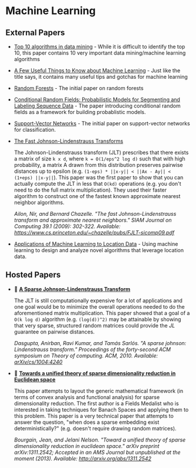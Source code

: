 # Machine Learning

## External Papers

* [Top 10 algorithms in data mining](http://www.cs.uvm.edu/~icdm/algorithms/10Algorithms-08.pdf) - While it is difficult to identify the top 10, this paper contains 10 very important data mining/machine learning algorithms
* [A Few Useful Things to Know about Machine Learning](http://homes.cs.washington.edu/~pedrod/papers/cacm12.pdf) - Just like the title says, it contains many useful tips and gotchas for machine learning
* [Random Forests](http://oz.berkeley.edu/~breiman/randomforest2001.pdf) - The initial paper on random forests
* [Conditional Random Fields: Probabilistic Models for Segmenting and Labeling Sequence Data](http://repository.upenn.edu/cgi/viewcontent.cgi?article=1162&context=cis_papers) - The paper introducing conditional random fields as a framework for building probablistic models.
* [Support-Vector Networks](http://rd.springer.com/content/pdf/10.1007%2FBF00994018.pdf) - The initial paper on support-vector networks for classification.
* [The Fast Johnson-Lindenstrauss Transforms](https://www.cs.princeton.edu/~chazelle/pubs/FJLT-sicomp09.pdf)

    The Johnson-Lindenstrauss transform (JLT) prescribes that there exists a matrix of size `k x d`, where `k = O(1/eps^2 log d)` such that with high probability, a matrix A drawn from this distribution preserves pairwise distances up to epsilon (e.g. `(1-eps) * ||x-y|| < ||Ax - Ay|| < (1+eps) ||x-y||`). This paper was the first paper to show that you can actually compute the JLT in less that `O(kd)` operations (e.g. you don't need to do the full matrix multiplication). They used their faster algorithm to construct one of the fastest known approximate nearest neighbor algorithms.

    *Ailon, Nir, and Bernard Chazelle. "The fast Johnson-Lindenstrauss transform and approximate nearest neighbors." SIAM Journal on Computing 39.1 (2009): 302-322. Available: https://www.cs.princeton.edu/~chazelle/pubs/FJLT-sicomp09.pdf*

* [Applications of Machine Learning to Location Data](ftp://ftp.cs.princeton.edu/techreports/2013/949.pdf) -  Using machine learning to design and analyze novel algorithms that leverage location data.

## Hosted Papers

* :scroll: **[A Sparse Johnson-Lindenstrauss Transform](https://github.com/papers-we-love/papers-we-love/blob/master/machine_learning/dimensionality_reduction/a-sparse-johnson-lindenstrauss-transform.pdf)**

    The JLT is still computationally expensive for a lot of applications and one goal would be to minimize the overall operations needed to do the aforementioned matrix multiplication. This paper showed that a goal of a `O(k log d)` algorithm (e.g. `(log(d))^2)` may be attainable by showing that very sparse, structured random matrices could provide the *JL* guarantee on pairwise distances.

    *Dasgupta, Anirban, Ravi Kumar, and Tamás Sarlós. "A sparse johnson: Lindenstrauss transform." Proceedings of the forty-second ACM symposium on Theory of computing. ACM, 2010. Available: [arXiv/cs/1004:4240](http://arxiv.org/abs/1004.4240)*

* :scroll: **[Towards a unified theory of sparse dimensionality reduction in Euclidean space](https://github.com/papers-we-love/papers-we-love/blob/master/machine_learning/dimensionality_reduction/toward-a-unified-theory-of-sparse-dimensionality-reduction-in-euclidean-space.pdf)**

    This paper attempts to layout the generic mathematical framework (in terms of convex analysis and functional analysis) for sparse dimensionality reduction. The first author is a Fields Medalist who is interested in taking techniques for Banach Spaces and applying them to this problem. This paper is a very technical paper that attempts to answer the question, "when does a sparse embedding exist deterministically?" (e.g. doesn't require drawing random matrices).

    *Bourgain, Jean, and Jelani Nelson. "Toward a unified theory of sparse dimensionality reduction in euclidean space." arXiv preprint arXiv:1311.2542; Accepted in an AMS Journal but unpublished at the moment  (2013). Available: http://arxiv.org/abs/1311.2542*

